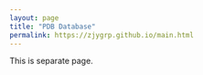 ```yaml
---
layout: page
title: "PDB Database"
permalink: https://zjygrp.github.io/main.html
---
```


This is separate page.
